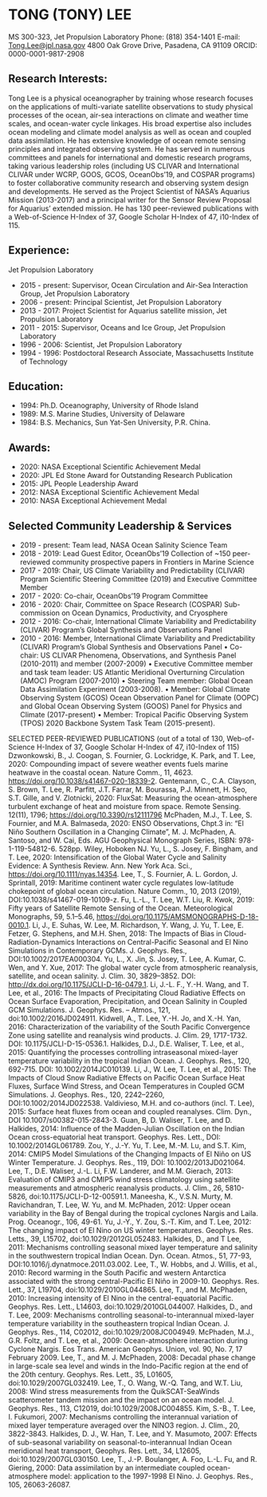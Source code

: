 # TONG (TONY) LEE
MS 300-323, Jet Propulsion Laboratory                  Phone: (818) 354-1401 E-mail: Tong.Lee@jpl.nasa.gov
4800 Oak Grove Drive, Pasadena, CA 91109         ORCID: 0000-0001-9817-2908

## Research Interests: 
Tong Lee is a physical oceanographer by training whose research focuses on the applications of multi-variate satellite observations to study physical processes of the ocean, air-sea interactions on climate and weather time scales, and ocean-water cycle linkages. His broad expertise also includes ocean modeling and climate model analysis as well as ocean and coupled data assimilation. He has extensive knowledge of ocean remote sensing principles and integrated observing system. He has served in numerous committees and panels for international and domestic research programs, taking various leadership roles (including US CLIVAR and International CLIVAR under WCRP, GOOS, GCOS, OceanObs’19, and COSPAR programs) to foster collaborative community research and observing system design and developments. He served as the Project Scientist of NASA’s Aquarius Mission (2013-2017) and a principal writer for the Sensor Review Proposal for Aquarius’ extended mission. He has 130 peer-reviewed publications with a Web-of-Science H-Index of 37, Google Scholar H-Index of 47, i10-Index of 115.

## Experience:
Jet Propulsion Laboratory
- 2015 - present: Supervisor, Ocean Circulation and Air-Sea Interaction Group, Jet Propulsion Laboratory
- 2006 - present: Principal Scientist, Jet Propulsion Laboratory
- 2013 - 2017: Project Scientist for Aquarius satellite mission, Jet Propulsion Laboratory
- 2011 - 2015: Supervisor, Oceans and Ice Group, Jet Propulsion Laboratory
- 1996 - 2006: Scientist, Jet Propulsion Laboratory
- 1994 - 1996: Postdoctoral Research Associate, Massachusetts Institute of Technology

## Education:
- 1994: Ph.D. Oceanography, University of Rhode Island
- 1989: M.S. Marine Studies, University of Delaware
- 1984: B.S. Mechanics, Sun Yat-Sen University, P.R. China.

## Awards:
- 2020: NASA Exceptional Scientific Achievement Medal
- 2020: JPL Ed Stone Award for Outstanding Research Publication
- 2015: JPL People Leadership Award
- 2012: NASA Exceptional Scientific Achievement Medal
- 2010: NASA Exceptional Achievement Medal

## Selected Community Leadership & Services
- 2019 - present: Team lead, NASA Ocean Salinity Science Team
- 2018 - 2019: Lead Guest Editor, OceanObs’19 Collection of ~150 peer-reviewed community prospective papers in Frontiers in Marine Science
- 2017 - 2019: Chair, US Climate Variability and Predictability (CLIVAR) Program Scientific Steering Committee (2019) and Executive Committee Member
- 2017 - 2020: Co-chair, OceanObs’19 Program Committee
- 2016 - 2020: Chair, Committee on Space Research (COSPAR) Sub-commission on Ocean Dynamics, Productivity, and Cryosphere
- 2012 - 2016: Co-chair, International Climate Variability and Predictability (CLIVAR) Program’s Global Synthesis and Observations Panel
- 2010 - 2016: Member, International Climate Variability and Predictability (CLIVAR) Program’s Global Synthesis and Observations Panel
•	Co-chair: US CLIVAR Phenomena, Observations, and Synthesis Panel (2010-2011) and member (2007-2009)
•	Executive Committee member and task team leader: US Atlantic Meridional Overturning Circulation (AMOC) Program (2007-2010)
•	Steering Team member: Global Ocean Data Assimilation Experiment (2003-2008).
•	Member: Global Climate Observing System (GCOS) Ocean Observation Panel for Climate (OOPC) and Global Ocean Observing System (GOOS) Panel for Physics and Climate (2017-present)
•	Member: Tropical Pacific Observing System (TPOS) 2020 Backbone System Task Team (2015-present).

SELECTED PEER-REVIEWED PUBLICATIONS (out of a total of 130, Web-of-Science H-Index of 37, Google Scholar H-Index of 47, i10-Index of 115)
Dzwonkowski, B., J. Coogan, S. Fournier, G. Lockridge, K. Park, and T. Lee, 2020: Compounding impact of severe weather events fuels marine heatwave in the coastal ocean. Nature Comm., 11, 4623. https://doi.org/10.1038/s41467-020-18339-2.
Gentemann, C., C.A. Clayson, S. Brown, T. Lee, R. Parfitt, J.T. Farrar, M. Bourassa, P.J. Minnett, H. Seo, S.T. Gille, and V. Zlotnicki, 2020: FluxSat: Measuring the ocean-atmosphere turbulent exchange of heat and moisture from space. Remote Sensing. 12(11), 1796; https://doi.org/10.3390/rs12111796
McPhaden, M.J., T. Lee, S. Fournier, and M.A. Balmaseda, 2020: ENSO Observations, Chpt.3 in: “El Niño Southern Oscillation in a Changing Climate”, M. J. McPhaden, A. Santoso, and W. Cai, Eds.  AGU Geophysical Monograph Series, ISBN: 978-1-119-54812-6. 528pp. Wiley, Hoboken NJ.
Yu, L., S. Josey, F. Bingham, and T. Lee, 2020: Intensification of the Global Water Cycle and Salinity Evidence: A Synthesis Review. Ann. New York Aca. Sci., https://doi.org/10.1111/nyas.14354.
Lee, T., S. Fournier, A. L. Gordon, J. Sprintall, 2019: Maritime continent water cycle regulates low-latitude chokepoint of global ocean circulation. Nature Comm., 10, 2013 (2019), DOI:10.1038/s41467-019-10109-z.
Fu, L.-L., T. Lee, W.T. Liu, R. Kwok, 2019: Fifty years of Satellite Remote Sensing of the Ocean. Meteorological Monographs, 59, 5.1–5.46, https://doi.org/10.1175/AMSMONOGRAPHS-D-18-0010.1. 
Li, J., E. Suhas, W. Lee, M. Richardson, Y. Wang, J. Yu, T. Lee, E. Fetzer, G. Stephens, and M.H. Shen, 2018: The Impacts of Bias in Cloud-Radiation-Dynamics Interactions on Central-Pacific Seasonal and El Nino Simulations in Contemporary GCMs. J. Geophys. Res., DOI:10.1002/2017EA000304.
Yu, L., X. Jin, S. Josey, T. Lee, A. Kumar, C. Wen, and Y. Xue, 2017: The global water cycle from atmospheric reanalysis, satellite, and ocean salinity. J. Clim. 30, 3829–3852. DOI: http://dx.doi.org/10.1175/JCLI-D-16-0479.1.
Li, J.-L. F., Y.-H. Wang, and T. Lee, et al., 2016: The Impacts of Precipitating Cloud Radiative Effects on Ocean Surface Evaporation, Precipitation, and Ocean Salinity in Coupled GCM Simulations. J. Geophys. Res. – Atmos., 121, doi:10.1002/2016JD024911.
Kidwell, A., T. Lee, Y.-H. Jo, and X.-H. Yan, 2016: Characterization of the variability of the South Pacific Convergence Zone using satellite and reanalysis wind products. J. Clim. 29, 1717-1732. DOI: 10.1175/JCLI-D-15-0536.1.
Halkides, D.J., D.E. Waliser, T. Lee, et al., 2015: Quantifying the processes controlling intraseasonal mixed-layer temperature variability in the tropical Indian Ocean. J. Geophys. Res., 120, 692-715. DOI: 10.1002/2014JC010139.
Li, J., W. Lee, T. Lee, et al., 2015: The Impacts of Cloud Snow Radiative Effects on Pacific Ocean Surface Heat Fluxes, Surface Wind Stress, and Ocean Temperatures in Coupled GCM Simulations. J. Geophys. Res., 120, 2242–2260, DOI:10.1002/2014JD022538.
Valdivieso, M.H. and co-authors (incl. T. Lee), 2015: Surface heat fluxes from ocean and coupled reanalyses. Clim. Dyn., DOI 10.1007/s00382-015-2843-3.
Guan, B, D. Waliser, T. Lee, and D. Halkides, 2014: Influence of the Madden-Julian Oscillation on the Indian Ocean cross-equatorial heat transport. Geophys. Res. Lett., DOI: 10.1002/2014GL061789.
Zou, Y., J.-Y. Yu, T. Lee, M.-M. Lu, and S.T. Kim, 2014: CMIP5 Model Simulations of the Changing Impacts of El Niño on US Winter Temperature. J. Geophys. Res., 119, DOI: 10.1002/2013JD021064.
Lee, T., D.E. Waliser, J.-L. Li, F.W. Landerer, and M.M. Gierach, 2013: Evaluation of CMIP3 and CMIP5 wind stress climatology using satellite measurements and atmospheric reanalysis products. J. Clim., 26, 5810-5826, doi:10.1175/JCLI-D-12-00591.1.
Maneesha, K., V.S.N. Murty, M. Ravichandran, T. Lee, W. Yu, and M. McPhaden, 2012: Upper ocean variability in the Bay of Bengal during the tropical cyclones Nargis and Laila. Prog. Oceanogr., 106, 49-61.
Yu, J.-Y., Y. Zou, S.-T. Kim, and T. Lee, 2012: The changing impact of El Nino on US winter temperatures. Geophys. Res. Letts., 39, L15702, doi:10.1029/2012GL052483.
Halkides, D., and T Lee, 2011: Mechanisms controlling seasonal mixed layer temperature and salinity in the southwestern tropical Indian  Ocean. Dyn. Ocean. Atmos., 51, 77-93, DOI:10.1016/j.dynatmoce.2011.03.002.
Lee, T., W. Hobbs, and J. Willis, et al., 2010: Record warming in the South Pacific and western Antarctica associated with the strong central-Pacific El Niño in 2009-10. Geophys. Res. Lett., 37, L19704, doi:10.1029/2010GL044865.
Lee, T., and M. McPhaden, 2010: Increasing intensity of El Nino in the central-equatorial Pacific. Geophys. Res. Lett., L14603, doi:10.1029/2010GL044007. 
Halkides, D., and T. Lee, 2009: Mechanisms controlling seasonal-to-interannual mixed-layer temperature variability in the southeastern tropical Indian Ocean. J. Geophys. Res., 114, C02012, doi:10.1029/2008JC004949.
McPhaden, M.J., G.R. Foltz, and T. Lee, et al., 2009: Ocean-atmosphere interaction during Cyclone Nargis. Eos Trans. American Geophys. Union, vol. 90, No. 7, 17 February 2009.
Lee, T., and M. J. McPhaden, 2008:  Decadal phase change in large-scale sea level and winds in the Indo-Pacific region at the end of the 20th century. Geophys. Res. Lett., 35, L01605, doi:10.1029/2007GL032419.
Lee, T., O. Wang, W.-Q. Tang, and W.T. Liu, 2008: Wind stress measurements from the QuikSCAT-SeaWinds scatterometer tandem mission and the impact on an ocean model. J. Geophys. Res., 113, C12019, doi:10.1029/2008JC004855.
Kim, S.-B., T. Lee, I. Fukumori, 2007: Mechanisms controlling the interannual variation of mixed layer temperature averaged over the NINO3 region. J. Clim., 20, 3822-3843.
Halkides, D. J., W. Han, T. Lee, and Y. Masumoto, 2007: Effects of sub-seasonal variability on seasonal-to-interannual Indian Ocean meridional heat transport, Geophys. Res. Lett., 34, L12605, doi:10.1029/2007GL030150.
Lee, T., J.-P. Boulanger, A. Foo, L.-L. Fu, and R. Giering, 2000: Data assimilation by an intermediate coupled ocean-atmosphere model: application to the 1997-1998 El Nino. J. Geophys. Res., 105, 26063-26087.

